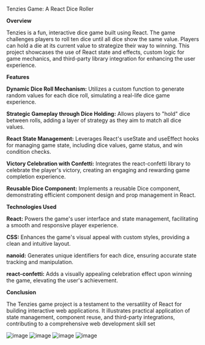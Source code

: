 Tenzies Game: A React Dice Roller


**Overview**

Tenzies is a fun, interactive dice game built using React. The game challenges players to roll ten dice until all dice show the same value. Players can hold a die at its current value to strategize their way to winning. This project showcases the use of React state and effects, custom logic for game mechanics, and third-party library integration for enhancing the user experience.

**Features**

**Dynamic Dice Roll Mechanism:** Utilizes a custom function to generate random values for each dice roll, simulating a real-life dice game experience.

**Strategic Gameplay through Dice Holding:** Allows players to "hold" dice between rolls, adding a layer of strategy as they aim to match all dice values.

**React State Management:** Leverages React's useState and useEffect hooks for managing game state, including dice values, game status, and win condition checks.

**Victory Celebration with Confetti:** Integrates the react-confetti library to celebrate the player's victory, creating an engaging and rewarding game completion experience.

**Reusable Dice Component:** Implements a reusable Dice component, demonstrating efficient component design and prop management in React.

**Technologies Used**

**React:** Powers the game's user interface and state management, facilitating a smooth and responsive player experience.

**CSS:** Enhances the game's visual appeal with custom styles, providing a clean and intuitive layout.

**nanoid:** Generates unique identifiers for each dice, ensuring accurate state tracking and manipulation.

**react-confetti:** Adds a visually appealing celebration effect upon winning the game, elevating the user's achievement.

**Conclusion**

The Tenzies game project is a testament to the versatility of React for building interactive web applications. It illustrates practical application of state management, component reuse, and third-party integrations, contributing to a comprehensive web development skill set


![image](https://github.com/Tarun-1999M/Tenzies_Game/assets/153797175/85256e35-c4d7-40be-9456-0958443f62e2)
![image](https://github.com/Tarun-1999M/Tenzies_Game/assets/153797175/4a7afd4e-8c3d-45b8-9c37-2a697f04b358)
![image](https://github.com/Tarun-1999M/Tenzies_Game/assets/153797175/7548a9ec-e2c0-45f3-ad42-71bf808d23fd)
![image](https://github.com/Tarun-1999M/Tenzies_Game/assets/153797175/9443d8ba-4741-4e53-b232-9fc6c3d55b3b)




